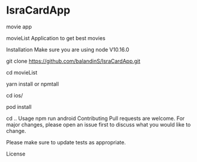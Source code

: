 # IsraCardApp
movie app

movieList
Application to get best movies

Installation
Make sure you are using node V10.16.0

git clone https://github.com/balandinS/IsraCardApp.git

cd movieList

yarn install or npmtall

cd ios/

pod install

cd ..
Usage
npm run android
Contributing
Pull requests are welcome. For major changes, please open an issue first to discuss what you would like to change.

Please make sure to update tests as appropriate.

License
